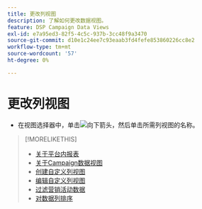 ```yaml
---
title: 更改列视图
description: 了解如何更改数据视图。
feature: DSP Campaign Data Views
exl-id: e7a95ed3-82f5-4c5c-937b-3cc48f9a3470
source-git-commit: d10e1c24ee7c93eaab3fd4fefe853860226cc8e2
workflow-type: tm+mt
source-wordcount: '57'
ht-degree: 0%

---
```


# 更改列视图

* 在视图选择器中，单击![向下箭头](/help/dsp/assets/chevron-down.png)，然后单击所需列视图的名称。

>[!MORELIKETHIS]
>
>* [关于平台内报表](campaign-reports-about.md)
>* [关于Campaign数据视图](campaign-data-views-about.md)
>* [创建自定义列视图](column-view-create.md)
>* [编辑自定义列视图](column-view-edit.md)
>* [过滤营销活动数据](campaign-data-filter.md)
>* [对数据列排序](campaign-data-sort.md)

